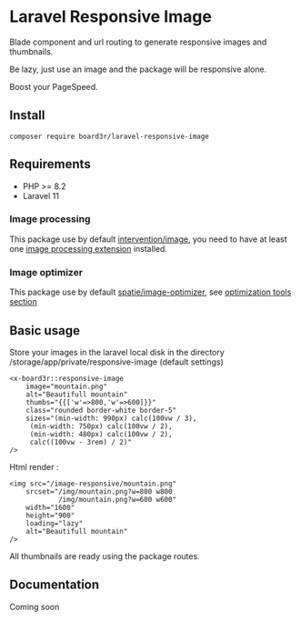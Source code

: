 # Laravel Responsive Image

Blade component and url routing to generate responsive images and thumbnails.

Be lazy, just use an image and the package will be responsive alone.

Boost your PageSpeed.

## Install

```
composer require board3r/laravel-responsive-image
```

## Requirements

* PHP >= 8.2
* Laravel 11

### Image processing

This package use by default [intervention/image](https://image.intervention.io/v3), you need to have at least
one [image processing extension](https://image.intervention.io/v3/introduction/installation) installed.

### Image optimizer

This package use by default [spatie/image-optimizer](https://github.com/spatie/image-optimizer), see [optimization tools section](https://github.com/spatie/image-optimizer)

## Basic usage

Store your images in the laravel local disk in the directory /storage/app/private/responsive-image (default settings)

```
<x-board3r::responsive-image
    image="mountain.png"
    alt="Beautifull mountain"
    thumbs="{{['w'=>800,'w'=>600]}}"
    class="rounded border-white border-5"
    sizes="(min-width: 990px) calc(100vw / 3),
     (min-width: 750px) calc(100vw / 2),
     (min-width: 480px) calc(100vw / 2),
     calc((100vw - 3rem) / 2)"
/>
```

Html render :

```
<img src="/image-responsive/mountain.png"
    srcset="/img/mountain.png?w=800 w800
            /img/mountain.png?w=600 w600"
    width="1600" 
    height="900"
    loading="lazy"        
    alt="Beautifull mountain"
/>
```

All thumbnails are ready using the package routes.

## Documentation

Coming soon

